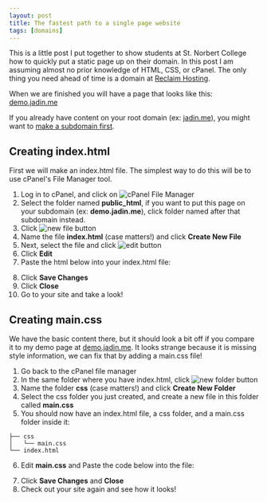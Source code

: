 ```yaml
---
layout: post
title: The fastest path to a single page website
tags: [domains]
---
```

This is a little post I put together to show students at St. Norbert College how to quickly put a static page up on their domain. In this post I am assuming almost no prior knowledge of HTML, CSS, or cPanel. The only thing you need ahead of time is a domain at [Reclaim Hosting](https://reclaimhosting.com).

When we are finished you will have a page that looks like this: [demo.jadin.me](https://demo.jadin.me)

If you already have content on your root domain (ex: [jadin.me](https://jadin.me)), you might want to [make a subdomain first](https://www.jadin.me/2018/02/19/creating-a-subdomain.html). 

## Creating index.html

First we will make an index.html file. The simplest way to do this will be to use cPanel's File Manager tool.

1. Log in to cPanel, and click on ![cPanel File Manager](https://i.imgur.com/0JXPNAK.png)
2. Select the folder named **public_html**, if you want to put this page on your subdomain (ex: **demo.jadin.me**), click folder named after that subdomain instead.
3. Click ![new file button](https://i.imgur.com/e5cOxXl.png)
4. Name the file **index.html** (case matters!) and click **Create New File**
5. Next, select the file and click ![edit button](https://i.imgur.com/ucduek5.png)
6. Click **Edit**
7. Paste the html below into your index.html file:
<script src="https://gist.github.com/TaylorJadin/d789db56a7cfc37ebe34af3ed990092f.js"></script>
8. Click **Save Changes**
9. Click **Close**
10. Go to your site and take a look! 

## Creating main.css
We have the basic content there, but it should look a bit off if you compare it to my demo page at [demo.jadin.me](https://demo.jadin.me). It looks strange because it is missing style information, we can fix that by adding a main.css file!

1. Go back to the cPanel file manager
2. In the same folder where you have index.html, click ![new folder button](https://i.imgur.com/5vseFrE.png)
3. Name the folder **css** (case matters!) and click **Create New Folder**
4. Select the css folder you just created, and create a new file in this folder called **main.css**
5. You should now have an index.html file, a css folder, and a main.css folder inside it:
```
├── css
│   └── main.css
└── index.html
```
6. Edit **main.css** and Paste the code below into the file:
<script src="https://gist.github.com/TaylorJadin/e912ba2cb1a1edf41f52b2b6da9a78ef.js"></script>
7. Click **Save Changes** and **Close**
8. Check out your site again and see how it looks!